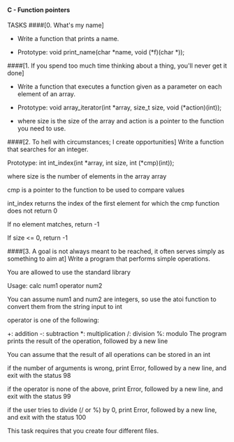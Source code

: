 #### C - Function pointers
TASKS
####[0. What's my name]
- Write a function that prints a name.

- Prototype: void print_name(char *name, void (*f)(char *));

####[1. If you spend too much time thinking about a thing, you'll never get it done]
- Write a function that executes a function given as a parameter on each element of an array.

- Prototype: void array_iterator(int *array, size_t size, void (*action)(int));

- where size is the size of the array and action is a pointer to the function you need to use.

####[2. To hell with circumstances; I create opportunities]
Write a function that searches for an integer.

Prototype: int int_index(int *array, int size, int (*cmp)(int));

where size is the number of elements in the array array

cmp is a pointer to the function to be used to compare values

int_index returns the index of the first element for which the cmp function does not return 0

If no element matches, return -1

If size <= 0, return -1

####[3. A goal is not always meant to be reached, it often serves simply as something to aim at]
Write a program that performs simple operations.

You are allowed to use the standard library

Usage: calc num1 operator num2

You can assume num1 and num2 are integers, so use the atoi function to convert them from the string input to int

operator is one of the following:

+: addition
-: subtraction
*: multiplication
/: division
%: modulo
The program prints the result of the operation, followed by a new line

You can assume that the result of all operations can be stored in an int

if the number of arguments is wrong, print Error, followed by a new line, and exit with the status 98

if the operator is none of the above, print Error, followed by a new line, and exit with the status 99

if the user tries to divide (/ or %) by 0, print Error, followed by a new line, and exit with the status 100

This task requires that you create four different files.
